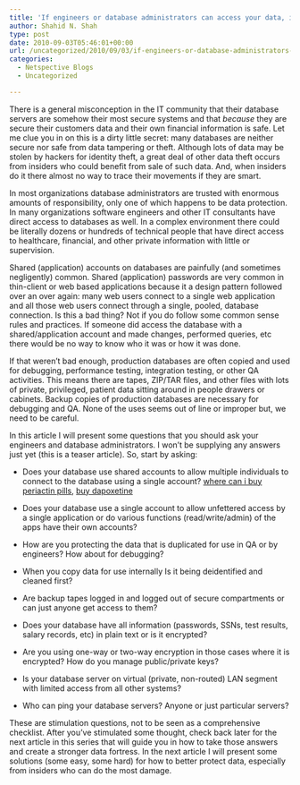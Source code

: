```yaml
---
title: 'If engineers or database administrators can access your data, it  not secure'
author: Shahid N. Shah
type: post
date: 2010-09-03T05:46:01+00:00
url: /uncategorized/2010/09/03/if-engineers-or-database-administrators-can-access-your-data-its-not-secure/
categories:
  - Netspective Blogs
  - Uncategorized

---
```

There is a general misconception in the IT community that their database servers are somehow their most secure systems and that _because_ they are secure their customers data and their own financial information is safe. Let me clue you in on this is a dirty little secret: many databases are neither secure nor safe from data tampering or theft. Although lots of data may be stolen by hackers for identity theft, a great deal of other data theft occurs from insiders who could benefit from sale of such data. And, when insiders do it there almost no way to trace their movements if they are smart.

In most organizations database administrators are trusted with enormous amounts of responsibility, only one of which happens to be data protection. In many organizations software engineers and other IT consultants have direct access to databases as well. In a complex environment there could be literally dozens or hundreds of technical people that have direct access to healthcare, financial, and other private information with little or supervision.

Shared (application) accounts on databases are painfully (and sometimes negligently) common. Shared (application) passwords are very common in thin-client or web based applications because it a design pattern followed over an over again: many web users connect to a single web application and all those web users connect through a single, pooled, database connection. Is this a bad thing? Not if you do follow some common sense rules and practices. If someone did access the database with a shared/application account and made changes, performed queries, etc there would be no way to know who it was or how it was done.

If that weren&#8217;t bad enough, production databases are often copied and used for debugging, performance testing, integration testing, or other QA activities. This means there are tapes, ZIP/TAR files, and other files with lots of private, privileged, patient data sitting around in people drawers or cabinets. Backup copies of production databases are necessary for debugging and QA. None of the uses seems out of line or improper but, we need to be careful.

In this article I will present some questions that you should ask your engineers and database administrators. I won&#8217;t be supplying any answers just yet (this is a teaser article). So, start by asking:

  * Does your database use shared accounts to allow multiple individuals to connect to the database using a single account?
[where can i buy periactin pills][1], [buy dapoxetine][2] 

  * Does your database use a single account to allow unfettered access by a single application or do various functions (read/write/admin) of the apps have their own accounts?
  * How are you protecting the data that is duplicated for use in QA or by engineers? How about for debugging?
  * When you copy data for use internally Is it being deidentified and cleaned first?
  * Are backup tapes logged in and logged out of secure compartments or can just anyone get access to them?
  * Does your database have all information (passwords, SSNs, test results, salary records, etc) in plain text or is it encrypted?
  * Are you using one-way or two-way encryption in those cases where it is encrypted? How do you manage public/private keys?
  * Is your database server on virtual (private, non-routed) LAN segment with limited access from all other systems?
  * Who can ping your database servers? Anyone or just particular servers?

These are stimulation questions, not to be seen as a comprehensive checklist. After you&#8217;ve stimulated some thought, check back later for the next article in this series that will guide you in how to take those answers and create a stronger data fortress. In the next article I will present some solutions (some easy, some hard) for how to better protect data, especially from insiders who can do the most damage.

 [1]: https://pills24h.com/buy-periactin-cyproheptadine-online-without-prescription/
 [2]: http://prestige-pharmacy.com/dapoxetine-modern-drug/